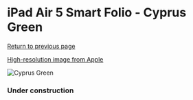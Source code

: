 # iPad Air 5 Smart Folio - Cyprus Green

[Return to previous page](/ipad_pro2)

[High-resolution image from Apple](https://store.storeimages.cdn-apple.com/8756/as-images.apple.com/is/MH083?wid=4500&hei=4500&fmt=png)

<div style="width: 384px"><img src="/everypreview/MH083.png" alt="Cyprus Green"></div>

### Under construction
